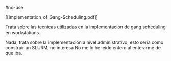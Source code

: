 #no-use 

[[Implementation_of_Gang-Scheduling.pdf]]

Trata sobre las tecnicas utilizadas en la implementación de gang scheduling en workstations.

Nada, trata sobre la implementación a nivel administrativo, esto sería como construir un SLURM, no interesa
No me lo he leido entero al enterarme de que iba.